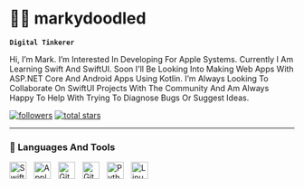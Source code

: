 <!--Profile Username Title-->
# 👨‍💻 markydoodled

<!--Description Tag-->
**`Digital Tinkerer`**

<!--Description-->
Hi, I’m Mark. I’m Interested In Developing For Apple Systems. Currently I Am Learning Swift And SwiftUI. Soon I'll Be Looking Into Making Web Apps With ASP.NET Core And Android Apps Using Kotlin. I’m Always Looking To Collaborate On SwiftUI Projects With The Community And Am Always Happy To Help With Trying To Diagnose Bugs Or Suggest Ideas.

<!--Github Action Buttons-->
<p align="left">
      <a href="https://github.com/markydoodled?tab=followers">
         <img alt="followers" title="Follow Me On Github" src="https://custom-icon-badges.demolab.com/github/followers/markydoodled?color=236ad3&labelColor=1155ba&style=for-the-badge&logo=person-add&label=Follow&logoColor=white"/></a>
      <a href="https://github.com/markydoodled?tab=repositories&sort=stargazers">
         <img alt="total stars" title="Total Stars On GitHub" src="https://custom-icon-badges.demolab.com/github/stars/markydoodled?color=55960c&style=for-the-badge&labelColor=488207&logo=star"/></a>
   </p>

---

<!--Languages And Tools I Use-->
### 🧰 Languages And Tools

<img align="left" alt="Swift" width="30px" style="padding-right:10px;" src="https://cdn.jsdelivr.net/gh/devicons/devicon/icons/swift/swift-original.svg"/>
<img align="left" alt="Apple" width="30px" style="padding-right:10px;" src="https://cdn.jsdelivr.net/gh/devicons/devicon/icons/apple/apple-original.svg"/>
<img align="left" alt="GitHub" width="30px" style="padding-right:10px;" src="https://cdn.jsdelivr.net/gh/devicons/devicon/icons/github/github-original.svg"/>
<img align="left" alt="Git" width="30px" style="padding-right:10px;" src="https://cdn.jsdelivr.net/gh/devicons/devicon/icons/git/git-original.svg"/>
<img align="left" alt="Python" width="30px" style="padding-right:10px;" src="https://cdn.jsdelivr.net/gh/devicons/devicon/icons/python/python-plain.svg"/>
<img align="left" alt="Linux" width="30px" style="padding-right:10px;" src="https://cdn.jsdelivr.net/gh/devicons/devicon/icons/linux/linux-original.svg"/>
<br/>

<!---
markydoodled/markydoodled is a ✨ special ✨ repository because its `README.md` (this file) appears on your GitHub profile.
You can click the Preview link to take a look at your changes.
--->
